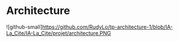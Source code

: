 # Architecture
![github-small]https://github.com/RudyLo/tp-architecture-1/blob/IA-La_Cite/IA-La_Cite/projet/architecture.PNG

